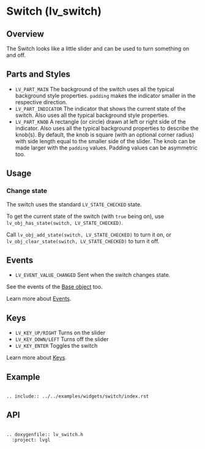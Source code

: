 
# Switch (lv_switch)

## Overview

The Switch looks like a little slider and can be used to turn something on and off.


## Parts and Styles
- `LV_PART_MAIN` The background of the switch uses all the typical background style properties. `padding` makes the indicator smaller in the respective direction.
- `LV_PART_INDICATOR` The indicator that shows the current state of the switch. Also uses all the typical background style properties.
- `LV_PART_KNOB` A rectangle (or circle) drawn at left or right side of the indicator. Also uses all the typical background properties to describe the knob(s). By default, the knob is square (with an optional corner radius) with side length equal to the smaller side of the slider. The knob can be made larger with the `padding` values. Padding values can be asymmetric too.

## Usage

### Change state
The switch uses the standard `LV_STATE_CHECKED` state.

To get the current state of the switch (with `true` being on), use `lv_obj_has_state(switch, LV_STATE_CHECKED)`.

Call `lv_obj_add_state(switch, LV_STATE_CHECKED)` to turn it on, or `lv_obj_clear_state(switch, LV_STATE_CHECKED)` to turn it off.


## Events
- `LV_EVENT_VALUE_CHANGED` Sent when the switch changes state.

See the events of the [Base object](/widgets/obj) too.

Learn more about [Events](/overview/event).

## Keys
- `LV_KEY_UP/RIGHT` Turns on the slider
- `LV_KEY_DOWN/LEFT` Turns off the slider
- `LV_KEY_ENTER` Toggles the switch

Learn more about [Keys](/overview/indev).

## Example

```eval_rst

.. include:: ../../examples/widgets/switch/index.rst

```

## API

```eval_rst

.. doxygenfile:: lv_switch.h
  :project: lvgl

```
